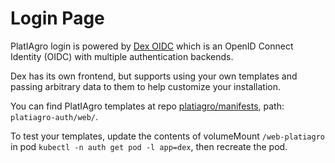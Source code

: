 # Login Page

PlatIAgro login is powered by [Dex OIDC](https://dexidp.io/) which is an OpenID Connect Identity (OIDC) with multiple authentication backends.

Dex has its own frontend, but supports using your own templates and passing arbitrary data to them to help customize your installation.

You can find PlatIAgro templates at repo [platiagro/manifests](https://github.com/platiagro/manifests/tree/v0.2.0-kubeflow-v1.3-branch/platiagro-auth/web), path: `platiagro-auth/web/`.

To test your templates, update the contents of volumeMount `/web-platiagro` in pod `kubectl -n auth get pod -l app=dex`, then recreate the pod.

